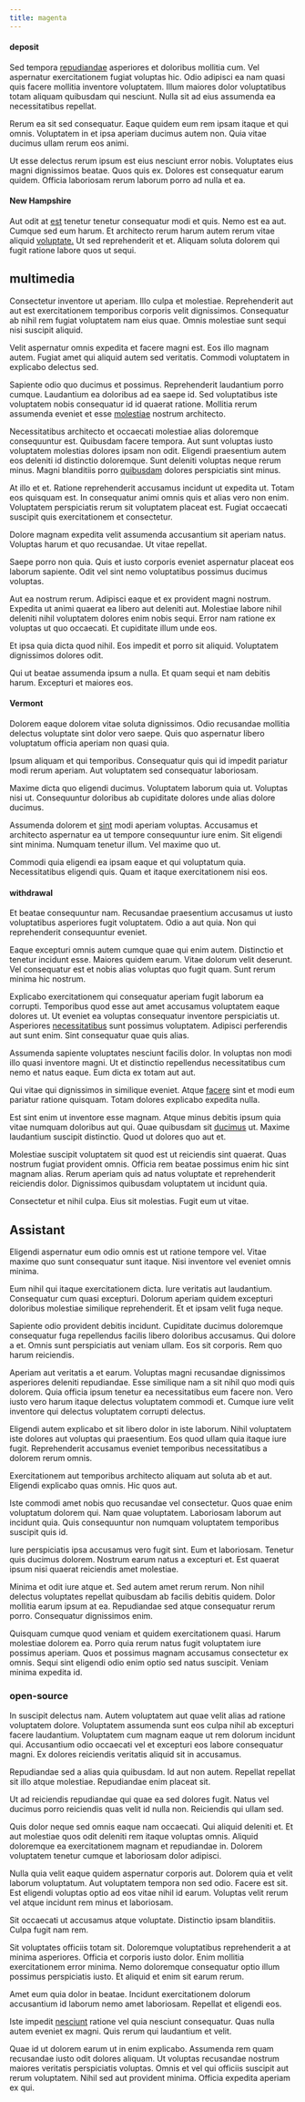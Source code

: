 ```yaml
---
title: magenta
---
```


#### deposit

Sed tempora [repudiandae](/facere/incredible_users.md) asperiores et doloribus mollitia cum. Vel aspernatur exercitationem fugiat voluptas hic. Odio adipisci ea nam quasi quis facere mollitia inventore voluptatem. Illum maiores dolor voluptatibus totam aliquam quibusdam qui nesciunt. Nulla sit ad eius assumenda ea necessitatibus repellat.

Rerum ea sit sed consequatur. Eaque quidem eum rem ipsam itaque et qui omnis. Voluptatem in et ipsa aperiam ducimus autem non. Quia vitae ducimus ullam rerum eos animi.

Ut esse delectus rerum ipsum est eius nesciunt error nobis. Voluptates eius magni dignissimos beatae. Quos quis ex. Dolores est consequatur earum quidem. Officia laboriosam rerum laborum porro ad nulla et ea.

#### New Hampshire

Aut odit at [est](/dolore/odio/neque/ergonomic.md) tenetur tenetur consequatur modi et quis. Nemo est ea aut. Cumque sed eum harum. Et architecto rerum harum autem rerum vitae aliquid [voluptate.](/consequatur/architecto/specialist_direct.md) Ut sed reprehenderit et et. Aliquam soluta dolorem qui fugit ratione labore quos ut sequi.

## multimedia

Consectetur inventore ut aperiam. Illo culpa et molestiae. Reprehenderit aut aut est exercitationem temporibus corporis velit dignissimos. Consequatur ab nihil rem fugiat voluptatem nam eius quae. Omnis molestiae sunt sequi nisi suscipit aliquid.

Velit aspernatur omnis expedita et facere magni est. Eos illo magnam autem. Fugiat amet qui aliquid autem sed veritatis. Commodi voluptatem in explicabo delectus sed.

Sapiente odio quo ducimus et possimus. Reprehenderit laudantium porro cumque. Laudantium ea doloribus ad ea saepe id. Sed voluptatibus iste voluptatem nobis consequatur id id quaerat ratione. Mollitia rerum assumenda eveniet et esse [molestiae](/dolore/nemo/home_loan_account_generic_metal_ball.md) nostrum architecto.

Necessitatibus architecto et occaecati molestiae alias doloremque consequuntur est. Quibusdam facere tempora. Aut sunt voluptas iusto voluptatem molestias dolores ipsam non odit. Eligendi praesentium autem eos deleniti id distinctio doloremque. Sunt deleniti voluptas neque rerum minus. Magni blanditiis porro [quibusdam](/dolore/odio/neque/solutions_quantifying.md) dolores perspiciatis sint minus.

At illo et et. Ratione reprehenderit accusamus incidunt ut expedita ut. Totam eos quisquam est. In consequatur animi omnis quis et alias vero non enim. Voluptatem perspiciatis rerum sit voluptatem placeat est. Fugiat occaecati suscipit quis exercitationem et consectetur.

Dolore magnam expedita velit assumenda accusantium sit aperiam natus. Voluptas harum et quo recusandae. Ut vitae repellat.

Saepe porro non quia. Quis et iusto corporis eveniet aspernatur placeat eos laborum sapiente. Odit vel sint nemo voluptatibus possimus ducimus voluptas.

Aut ea nostrum rerum. Adipisci eaque et ex provident magni nostrum. Expedita ut animi quaerat ea libero aut deleniti aut. Molestiae labore nihil deleniti nihil voluptatem dolores enim nobis sequi. Error nam ratione ex voluptas ut quo occaecati. Et cupiditate illum unde eos.

Et ipsa quia dicta quod nihil. Eos impedit et porro sit aliquid. Voluptatem dignissimos dolores odit.

Qui ut beatae assumenda ipsum a nulla. Et quam sequi et nam debitis harum. Excepturi et maiores eos.

#### Vermont

Dolorem eaque dolorem vitae soluta dignissimos. Odio recusandae mollitia delectus voluptate sint dolor vero saepe. Quis quo aspernatur libero voluptatum officia aperiam non quasi quia.

Ipsum aliquam et qui temporibus. Consequatur quis qui id impedit pariatur modi rerum aperiam. Aut voluptatem sed consequatur laboriosam.

Maxime dicta quo eligendi ducimus. Voluptatem laborum quia ut. Voluptas nisi ut. Consequuntur doloribus ab cupiditate dolores unde alias dolore ducimus.

Assumenda dolorem et [sint](/eos/velit/street_data_system_worthy.md) modi aperiam voluptas. Accusamus et architecto aspernatur ea ut tempore consequuntur iure enim. Sit eligendi sint minima. Numquam tenetur illum. Vel maxime quo ut.

Commodi quia eligendi ea ipsam eaque et qui voluptatum quia. Necessitatibus eligendi quis. Quam et itaque exercitationem nisi eos.

#### withdrawal

Et beatae consequuntur nam. Recusandae praesentium accusamus ut iusto voluptatibus asperiores fugit voluptatem. Odio a aut quia. Non qui reprehenderit consequuntur eveniet.

Eaque excepturi omnis autem cumque quae qui enim autem. Distinctio et tenetur incidunt esse. Maiores quidem earum. Vitae dolorum velit deserunt. Vel consequatur est et nobis alias voluptas quo fugit quam. Sunt rerum minima hic nostrum.

Explicabo exercitationem qui consequatur aperiam fugit laborum ea corrupti. Temporibus quod esse aut amet accusamus voluptatem eaque dolores ut. Ut eveniet ea voluptas consequatur inventore perspiciatis ut. Asperiores [necessitatibus](/facere/temporibus/adipisci/molestias/centralized_usability_reboot.md) sunt possimus voluptatem. Adipisci perferendis aut sunt enim. Sint consequatur quae quis alias.

Assumenda sapiente voluptates nesciunt facilis dolor. In voluptas non modi illo quasi inventore magni. Ut et distinctio repellendus necessitatibus cum nemo et natus eaque. Eum dicta ex totam aut aut.

Qui vitae qui dignissimos in similique eveniet. Atque [facere](/dolore/odio/neque/et/hub_standardization.md) sint et modi eum pariatur ratione quisquam. Totam dolores explicabo expedita nulla.

Est sint enim ut inventore esse magnam. Atque minus debitis ipsum quia vitae numquam doloribus aut qui. Quae quibusdam sit [ducimus](/eos/est/neque/awesome_steel_shirt_plastic_mobile.md) ut. Maxime laudantium suscipit distinctio. Quod ut dolores quo aut et.

Molestiae suscipit voluptatem sit quod est ut reiciendis sint quaerat. Quas nostrum fugiat provident omnis. Officia rem beatae possimus enim hic sint magnam alias. Rerum aperiam quis ad natus voluptate et reprehenderit reiciendis dolor. Dignissimos quibusdam voluptatem ut incidunt quia.

Consectetur et nihil culpa. Eius sit molestias. Fugit eum ut vitae.

## Assistant

Eligendi aspernatur eum odio omnis est ut ratione tempore vel. Vitae maxime quo sunt consequatur sunt itaque. Nisi inventore vel eveniet omnis minima.

Eum nihil qui itaque exercitationem dicta. Iure veritatis aut laudantium. Consequatur cum quasi excepturi. Dolorum aperiam quidem excepturi doloribus molestiae similique reprehenderit. Et et ipsam velit fuga neque.

Sapiente odio provident debitis incidunt. Cupiditate ducimus doloremque consequatur fuga repellendus facilis libero doloribus accusamus. Qui dolore a et. Omnis sunt perspiciatis aut veniam ullam. Eos sit corporis. Rem quo harum reiciendis.

Aperiam aut veritatis a et earum. Voluptas magni recusandae dignissimos asperiores deleniti repudiandae. Esse similique nam a sit nihil quo modi quis dolorem. Quia officia ipsum tenetur ea necessitatibus eum facere non. Vero iusto vero harum itaque delectus voluptatem commodi et. Cumque iure velit inventore qui delectus voluptatem corrupti delectus.

Eligendi autem explicabo et sit libero dolor in iste laborum. Nihil voluptatem iste dolores aut voluptas qui praesentium. Eos quod ullam quia itaque iure fugit. Reprehenderit accusamus eveniet temporibus necessitatibus a dolorem rerum omnis.

Exercitationem aut temporibus architecto aliquam aut soluta ab et aut. Eligendi explicabo quas omnis. Hic quos aut.

Iste commodi amet nobis quo recusandae vel consectetur. Quos quae enim voluptatum dolorem qui. Nam quae voluptatem. Laboriosam laborum aut incidunt quia. Quis consequuntur non numquam voluptatem temporibus suscipit quis id.

Iure perspiciatis ipsa accusamus vero fugit sint. Eum et laboriosam. Tenetur quis ducimus dolorem. Nostrum earum natus a excepturi et. Est quaerat ipsum nisi quaerat reiciendis amet molestiae.

Minima et odit iure atque et. Sed autem amet rerum rerum. Non nihil delectus voluptates repellat quibusdam ab facilis debitis quidem. Dolor mollitia earum ipsum at ea. Repudiandae sed atque consequatur rerum porro. Consequatur dignissimos enim.

Quisquam cumque quod veniam et quidem exercitationem quasi. Harum molestiae dolorem ea. Porro quia rerum natus fugit voluptatem iure possimus aperiam. Quos et possimus magnam accusamus consectetur ex omnis. Sequi sint eligendi odio enim optio sed natus suscipit. Veniam minima expedita id.

### open-source

In suscipit delectus nam. Autem voluptatem aut quae velit alias ad ratione voluptatem dolore. Voluptatem assumenda sunt eos culpa nihil ab excepturi facere laudantium. Voluptatem cum magnam eaque ut rem dolorum incidunt qui. Accusantium odio occaecati vel et excepturi eos labore consequatur magni. Ex dolores reiciendis veritatis aliquid sit in accusamus.

Repudiandae sed a alias quia quibusdam. Id aut non autem. Repellat repellat sit illo atque molestiae. Repudiandae enim placeat sit.

Ut ad reiciendis repudiandae qui quae ea sed dolores fugit. Natus vel ducimus porro reiciendis quas velit id nulla non. Reiciendis qui ullam sed.

Quis dolor neque sed omnis eaque nam occaecati. Qui aliquid deleniti et. Et aut molestiae quos odit deleniti rem itaque voluptas omnis. Aliquid doloremque ea exercitationem magnam et repudiandae in. Dolorem voluptatem tenetur cumque et laboriosam dolor adipisci.

Nulla quia velit eaque quidem aspernatur corporis aut. Dolorem quia et velit laborum voluptatum. Aut voluptatem tempora non sed odio. Facere est sit. Est eligendi voluptas optio ad eos vitae nihil id earum. Voluptas velit rerum vel atque incidunt rem minus et laboriosam.

Sit occaecati ut accusamus atque voluptate. Distinctio ipsam blanditiis. Culpa fugit nam rem.

Sit voluptates officiis totam sit. Doloremque voluptatibus reprehenderit a at minima asperiores. Officia et corporis iusto dolor. Enim mollitia exercitationem error minima. Nemo doloremque consequatur optio illum possimus perspiciatis iusto. Et aliquid et enim sit earum rerum.

Amet eum quia dolor in beatae. Incidunt exercitationem dolorum accusantium id laborum nemo amet laboriosam. Repellat et eligendi eos.

Iste impedit [nesciunt](/voluptate/nihil/village_rustic_soft_salad_orchid.md) ratione vel quia nesciunt consequatur. Quas nulla autem eveniet ex magni. Quis rerum qui laudantium et velit.

Quae id ut dolorem earum ut in enim explicabo. Assumenda rem quam recusandae iusto odit dolores aliquam. Ut voluptas recusandae nostrum maiores veritatis perspiciatis voluptas. Omnis et vel qui officiis suscipit aut rerum voluptatem. Nihil sed aut provident minima. Officia expedita aperiam ex qui.
